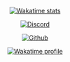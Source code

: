 

<p align="center">
    <a href="https://wakatime.com/@FemboyCoder">
        <img alt="Wakatime stats" src="https://wakatime.com/badge/user/FemboyCoder.svg?style=flat-square">
    </a>
</p>

<p align="center">
    <a href="https://discord.com/users/937133870363582515">
        <img alt="Discord" src="https://lanyard.cnrad.dev/api/956676618645028878?hideBadges=true&hideStatus=true">
    </a>
</p>

<p align="center">
    <a href="https://github.com/FemboyCoder">
        <img alt="Github" src="https://github-readme-stats.vercel.app/api/top-langs?username=FemboyCoder&theme=dracula&show_icons=true&hide_border=true&bg_color=1a1c1f&icon_color=4e90f0&title=e74545&border_radius=10&card_width=410">
    </a>
</p>

<p align="center">
    <a href="https://wakatime.com/@FemboyCoder">
        <img alt="Wakatime profile" src="https://github-readme-stats.vercel.app/api/wakatime?username=FemboyCoder&layout=compact&langs_count=3&&theme=dracula&hide_border=true&bg_color=1a1c1f&icon_color=4e90f0&title=e74545&border_radius=10">
    </a>
</p>
